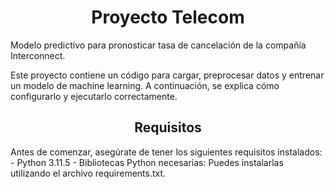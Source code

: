 <h1 align="center">Proyecto Telecom</h1>

Modelo predictivo para pronosticar tasa de cancelación de la compañía Interconnect.

Este proyecto contiene un código para cargar, preprocesar datos y entrenar un modelo de machine learning. A continuación, se explica cómo configurarlo y ejecutarlo correctamente.

<h2 align="center">Requisitos</h2>
Antes de comenzar, asegúrate de tener los siguientes requisitos instalados:
- Python 3.11.5
- Bibliotecas Python necesarias: Puedes instalarlas utilizando el archivo requirements.txt.